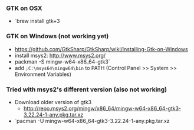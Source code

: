### GTK on OSX
- `brew install gtk+3

### GTK on Windows (not working yet)
- https://github.com/GtkSharp/GtkSharp/wiki/Installing-Gtk-on-Windows
- install msys2: http://www.msys2.org/
- packman -S mingw-w64-x86_64-gtk3`
- add `;C:\msys64\mingw64\bin` to PATH (Control Panel >> System >> Environment Variables)

### Tried with msys2's different version (also not working)
- Download older version of gtk3
  - http://repo.msys2.org/mingw/x86_64/mingw-w64-x86_64-gtk3-3.22.24-1-any.pkg.tar.xz
- `pacman -U mingw-w64-x86_64-gtk3-3.22.24-1-any.pkg.tar.xz
